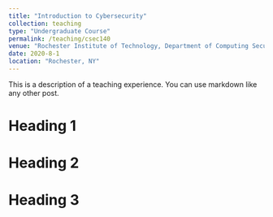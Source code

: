 ```yaml
---
title: "Introduction to Cybersecurity"
collection: teaching
type: "Undergraduate Course"
permalink: /teaching/csec140
venue: "Rochester Institute of Technology, Department of Computing Security"
date: 2020-8-1
location: "Rochester, NY"
---
```


This is a description of a teaching experience. You can use markdown like any other post.

Heading 1
======

Heading 2
======

Heading 3
======
